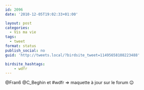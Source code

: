 ```yaml
---
id: 2096
date: '2010-12-05T19:02:33+01:00'

layout: post
categories:
  - Vis ma vie
tags:
  - tweet
format: status
publish_social: no
guid: 'http://tweets.local/?birdsite_tweet=11495658108223488'

birdsite_hashtags:
    - wdfr
---
```


@Fran6 @C\_Beghin et #wdfr =&gt; maquette à jour sur le forum 😉